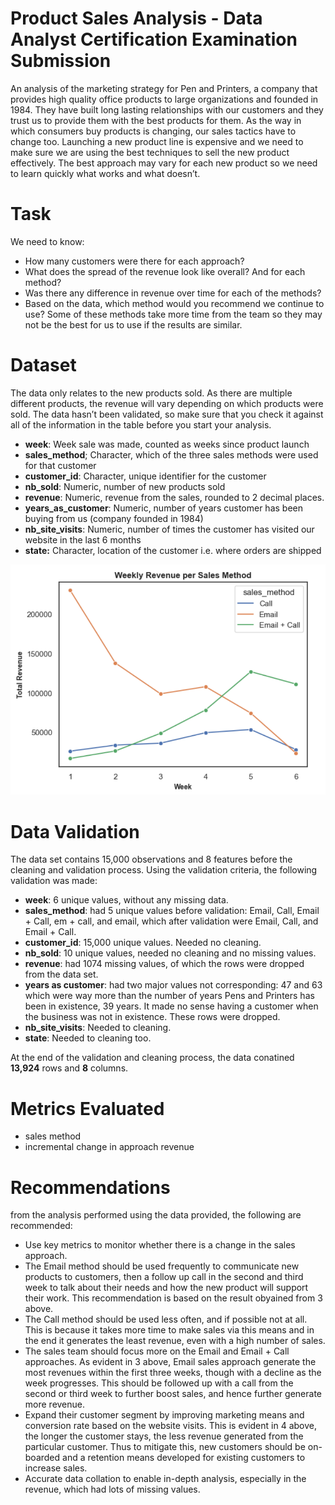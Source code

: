 # Product Sales Analysis - Data Analyst Certification Examination Submission
An analysis of the marketing strategy for Pen and Printers, a company that provides high quality office products to large organizations and founded in 1984. They have built long lasting relationships with our customers and they trust us to provide them with the best products for them. As the way in which consumers buy products is changing, our sales tactics have to change too. Launching a new product line is expensive and we need to make sure we are using the best techniques to sell the new product effectively. The best approach may vary for each new product so we need to learn quickly what works and what doesn’t.

# Task
We need to know:
- How many customers were there for each approach?
- What does the spread of the revenue look like overall? And for each method?
- Was there any difference in revenue over time for each of the methods?
- Based on the data, which method would you recommend we continue to use? Some
of these methods take more time from the team so they may not be the best for us
to use if the results are similar.

# Dataset
The data only relates to the new products sold. As there are multiple different products, the revenue will vary depending on which products were sold. The data hasn’t been validated, so make sure that you check it against all of the information in the table before you start your analysis.

- **week**: Week sale was made, counted as weeks since product launch
- **sales_method**; Character, which of the three sales methods were used for that customer
- **customer_id**: Character, unique identifier for the customer
- **nb_sold**: Numeric, number of new products sold
- **revenue**: Numeric, revenue from the sales, rounded to 2 decimal places.
- **years_as_customer**: Numeric, number of years customer has been buying from us (company founded in 1984)
- **nb_site_visits**: Numeric, number of times the customer has visited our website in the last 6 months
- **state:** Character, location of the customer i.e. where orders are shipped

![](img/weekly_revenue.png)

# Data Validation
The data set contains 15,000 observations and 8 features before the cleaning and validation process. Using the validation criteria, the following validation was made:

- **week**: 6 unique values, without any missing data.
- **sales_method**: had 5 unique values before validation: Email, Call, Email + Call, em + call, and email, which after validation were Email, Call, and Email + Call.
- **customer_id**: 15,000 unique values. Needed no cleaning.
- **nb_sold**: 10 unique values, needed no cleaning and no missing values.
- **revenue**: had 1074 missing values, of which the rows were dropped from the data set.
- **years as customer**: had two major values not corresponding: 47 and 63 which were way more than the number of years Pens and Printers has been in existence, 39 years. It made no sense having a customer when the business was not in existence. These rows were dropped.
- **nb_site_visits**: Needed to cleaning.
- **state**: Needed to cleaning too.

At the end of the validation and cleaning process, the data conatined **13,924** rows and **8** columns.

# Metrics Evaluated
- sales method
- incremental change in approach revenue

# Recommendations
from the analysis performed using the data provided, the following are recommended:

- Use key metrics to monitor whether there is a change in the sales approach.
- The Email method should be used frequently to communicate new products to customers, then a follow up call in the second and third week to talk about their needs and how the new product will support their work. This recommendation is based on the result obyained from 3 above.
- The Call method should be used less often, and if possible not at all. This is because it takes more time to make sales via this means and in the end it generates the least revenue, even with a high number of sales.
- The sales team should focus more on the Email and Email + Call approaches. As evident in 3 above, Email sales approach generate the most revenues within the first three weeks, though with a decline as the week progresses. This should be followed up with a call from the second or third week to further boost sales, and hence further generate more revenue.
- Expand their customer segment by improving marketing means and conversion rate based on the website visits. This is evident in 4 above, the longer the customer stays, the less revenue generated from the particular customer. Thus to mitigate this, new customers should be on-boarded and a retention means developed for existing customers to increase sales.
- Accurate data collation to enable in-depth analysis, especially in the revenue, which had lots of missing values.
